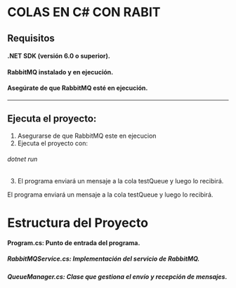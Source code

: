 # COLAS EN C# CON RABIT

## Requisitos
#### .NET SDK (versión 6.0 o superior).

#### RabbitMQ instalado y en ejecución.

#### Asegúrate de que RabbitMQ esté en ejecución.

------------



## Ejecuta el proyecto:

1. Asegurarse de que RabbitMQ este en ejecucion
2. Ejecuta el proyecto con:
###### dotnet run

3. El programa enviará un mensaje a la cola testQueue y luego lo recibirá.


El programa enviará un mensaje a la cola testQueue y luego lo recibirá.



# Estructura del Proyecto
#### Program.cs: Punto de entrada del programa.

##### RabbitMQService.cs: Implementación del servicio de RabbitMQ.

##### QueueManager.cs: Clase que gestiona el envío y recepción de mensajes.
